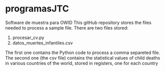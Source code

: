 # programasJTC
Software de muestra para OWID
This gitHub repository stores the files needed to process a sample file.
There are two files stored:
1) procesar_cv.py
2) datos_muertes_infantiles.csv

The first one contains the Python code to process a comma separeted file.
The second one (the csv file) contains the statistical values of child deaths in various countries of the world, stored in registers, one for each country
